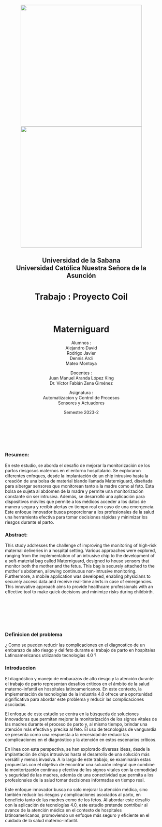 <p align = "center">
  <img src = "https://github.com/matmize/Proyecto-Coil/assets/83510301/20f7614d-f25a-4a03-bbfa-51ea004b7f4a" width ="400">
  <img src="https://github.com/matmize/Proyecto-Coil/assets/83510301/ac82588e-9bf8-4ac6-99db-b0c04f795391" width="400">
</p>

<h2 align = "center">
  Universidad de la Sabana<br>
  Universidad Católica Nuestra Señora de la Asunción<br>
</H2>

<h1 align= "center">Trabajo : Proyecto Coil </h1>
<h1 align= "center"> 
  <br>Materniguard
</h1>

<p align = "center">
  Alumnos : <br>
  Alejandro David<br>
  Rodrigo Javier<br>
  Dennis Ardi<br>
  Mateo Montoya
</p>

<p align = "center">
  Docentes : <br>
  Juan Manuel Aranda López King<br>
  Dr. Víctor Fabián Zena Giménez 
  
</p>

<p align = "center">
  Asignatura : <br>
  Automatizacion y Control de Procesos <br>
  Sensores y Actuadores
</p>

<p align = "center">
  Semestre 2023-2
</p>

<p >
  <br><br><br> <br><br>
 <h3>Resumen: </h3> En este estudio, se aborda el desafío de mejorar la monitorización de los partos riesgosos maternos en el entorno hospitalario. Se exploraron diferentes enfoques, desde la implantación de un chip intrusivo hasta la creación de una bolsa de material blando llamada Materniguard, diseñada para albergar sensores que monitorean tanto a la madre como al feto. Esta bolsa se sujeta al abdomen de la madre y permite una monitorización constante sin ser intrusiva. Además, se desarrolló una aplicación para dispositivos móviles que permite a los médicos acceder a los datos de manera segura y recibir alertas en tiempo real en caso de una emergencia. Este enfoque innovador busca proporcionar a los profesionales de la salud una herramienta efectiva para tomar decisiones rápidas y minimizar los riesgos durante el parto.
</p>

<p >
<h3>Abstract: </h3>
This study addresses the challenge of improving the monitoring of high-risk maternal deliveries in a hospital setting. Various approaches were explored, ranging from the implementation of an intrusive chip to the development of a soft-material bag called Materniguard, designed to house sensors that monitor both the mother and the fetus. This bag is securely attached to the mother's abdomen, allowing continuous non-intrusive monitoring. Furthermore, a mobile application was developed, enabling physicians to securely access data and receive real-time alerts in case of emergencies. This innovative approach aims to provide healthcare professionals with an effective tool to make quick decisions and minimize risks during childbirth.
  
</p>

<br><br><br> <br><br>
<h3>Definicion del problema </h3>
<p>¿ Como se pueden reducir las complicaciones en el diagnostico de un embarazo de alto riesgo y del feto durante el trabajo de parto en hospitales Latinoamericanos utilizando tecnologias 4.0 ?</p>

<h3>Introduccion</h3>
<p>
    El diagnóstico y manejo de embarazos de alto riesgo y la atención durante el trabajo de parto representan desafíos críticos en el ámbito de la salud materno-infantil en hospitales latinoamericanos. En este contexto, la implementación de tecnologías de la industria 4.0 ofrece una           oportunidad significativa para abordar este problema y reducir las complicaciones asociadas.<br>
  
  El enfoque de este estudio se centra en la búsqueda de soluciones innovadoras que permitan mejorar la monitorización de los signos vitales de las madres durante el proceso de parto y, al mismo tiempo, brindar una atención más efectiva y precisa al feto. El uso de tecnologías de   vanguardia se presenta como una respuesta a la necesidad de reducir las complicaciones en el diagnóstico y la atención en estos escenarios críticos.<br>
  
  En línea con esta perspectiva, se han explorado diversas ideas, desde la implantación de chips intrusivos hasta el desarrollo de una solución más versátil y menos invasiva. A lo largo de este trabajo, se examinarán estas propuestas con el objetivo de encontrar una solución integral que     combine la monitorización continua y efectiva de los signos vitales con la comodidad y seguridad de las madres, además de una conectividad que permita a los profesionales de la salud tomar decisiones informadas en tiempo real.<br>
  
  Este enfoque innovador busca no solo mejorar la atención médica, sino también reducir los riesgos y complicaciones asociados al parto, en beneficio tanto de las madres como de los fetos. Al abordar este desafío con la aplicación de tecnologías 4.0, este estudio pretende contribuir al       avance de la atención médica en el contexto de hospitales latinoamericanos, promoviendo un enfoque más seguro y eficiente en el cuidado de la salud materno-infantil.<br>
  </p>

